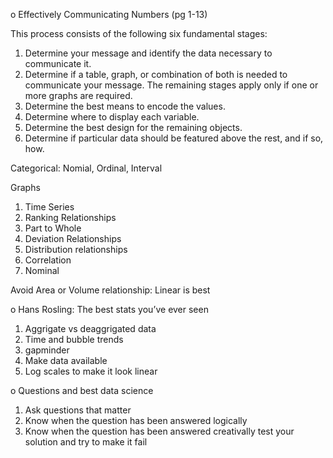 o Effectively Communicating Numbers (pg 1-13)

This process consists of the following six fundamental stages:

  1. Determine your message and identify the data necessary to communicate it.
  2. Determine if a table, graph, or combination of both is needed to communicate your message.
  The remaining stages apply only if one or more graphs are required.
  3. Determine the best means to encode the values.
  4. Determine where to display each variable.
  5. Determine the best design for the remaining objects.
  6. Determine if particular data should be featured above the rest, and if so, how.

Categorical: Nomial, Ordinal, Interval

Graphs

  1. Time Series
  2. Ranking Relationships
  3. Part to Whole
  4. Deviation Relationships
  5. Distribution relationships
  6. Correlation
  7. Nominal

Avoid Area or Volume relationship: Linear is best

o Hans Rosling: The best stats you’ve ever seen

  1. Aggrigate vs deaggrigated data
  2. Time and bubble trends
  3. gapminder
  4. Make data available
  5. Log scales to make it look linear
  
o Questions and best data science

  1. Ask questions that matter
  2. Know when the question has been answered logically
  3. Know when the question has been answered creativally
      test your solution and try to make it fail 